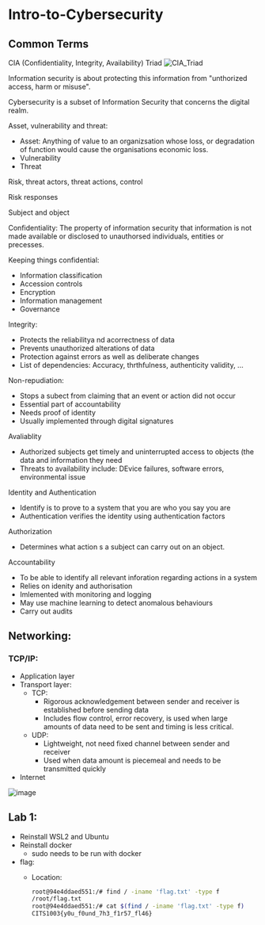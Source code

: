 # Intro-to-Cybersecurity

## Common Terms

CIA (Confidentiality, Integrity, Availability) Triad
![CIA_Triad](https://user-images.githubusercontent.com/79841341/126899291-d8a9110d-1ef8-4eea-89bf-d51c673fa714.png)

Information security is about protecting this information from "unthorized access, harm or misuse".

Cybersecurity is a subset of Information Security that concerns the digital realm.

Asset, vulnerability and threat:
- Asset: Anything of value to an organizsation whose loss, or degradation of function would cause the organisations economic loss.
- Vulnerability
- Threat

Risk, threat actors, threat actions, control

Risk responses

Subject and object

Confidentiality: The property of information security that information is not made available or disclosed to unauthorsed individuals, entities or precesses.

Keeping things confidential:
- Information classification
- Accession controls
- Encryption
- Information management
- Governance

Integrity:
- Protects the reliabilitya nd acorrectness of data
- Prevents unauthorized alterations of data
- Protection against errors as well as deliberate changes
- List of dependencies: Accuracy, thrthfulness, authenticity validity, ...

Non-repudiation:
- Stops a subect from claiming that an event or action did not occur
- Essential part of accountability
- Needs proof of identity
- Usually implemented through digital signatures

Avaliablity
- Authorized subjects get timely and uninterrupted access to objects (the data and information they need
- Threats to availability include: DEvice failures, software errors, environmental issue

Identity and Authentication
- Identify is to prove to a system that you are who you say you are 
- Authentication verifies the identity using authentication factors

Authorization
- Determines what action s a subject can carry out on an object.

Accountability
- To be able to identify all relevant inforation regarding actions in a system
- Relies on idenity and authorisation
- Imlemented with monitoring and logging
- May use machine learning to detect anomalous behaviours
- Carry out audits

## Networking:

### TCP/IP:
- Application layer
- Transport layer:
  - TCP: 
    - Rigorous acknowledgement between sender and receiver is established before sending data
    - Includes flow control, error recovery, is used when large amounts of data need to be sent and timing is less critical.
  - UDP:
    - Lightweight, not need fixed channel between sender and receiver
    - Used when data amount is piecemeal and needs to be transmitted quickly
- Internet 

![image](https://user-images.githubusercontent.com/79841341/131199158-e4a85277-73e1-4c49-8fce-97bf8a6a62d6.png)


## Lab 1:
- Reinstall WSL2 and Ubuntu
- Reinstall docker
  - sudo needs to be run with docker
- flag:
  - Location:

    ```bash
    root@94e4ddaed551:/# find / -iname 'flag.txt' -type f
    /root/flag.txt
    root@94e4ddaed551:/# cat $(find / -iname 'flag.txt' -type f)
    CITS1003{y0u_f0und_7h3_f1r57_fl46}
    ```
    
    
